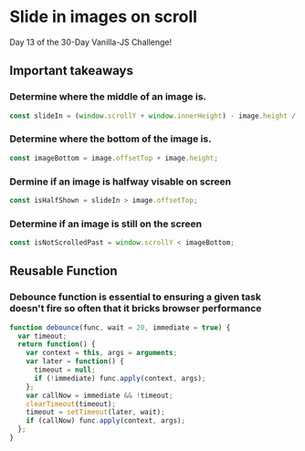 # Slide in images on scroll
Day 13 of the 30-Day Vanilla-JS Challenge!

## Important takeaways
### Determine where the middle of an image is. 
```javascript
const slideIn = (window.scrollY + window.innerHeight) - image.height / 2;
```
### Determine where the bottom of the image is. 
```javascript
const imageBottom = image.offsetTop + image.height;
```
### Dermine if an image is halfway visable on screen
```javascript
const isHalfShown = slideIn > image.offsetTop;
```
### Determine if an image is still on the screen
```javascript
const isNotScrolledPast = window.scrollY < imageBottom;
```

## Reusable Function
### Debounce function is essential to ensuring a given task doesn't fire so often that it bricks browser performance
```javascript
function debounce(func, wait = 20, immediate = true) {
  var timeout;
  return function() {
    var context = this, args = arguments;
    var later = function() {
      timeout = null;
      if (!immediate) func.apply(context, args);
    };
    var callNow = immediate && !timeout;
    clearTimeout(timeout);
    timeout = setTimeout(later, wait);
    if (callNow) func.apply(context, args);
  };
}
```
